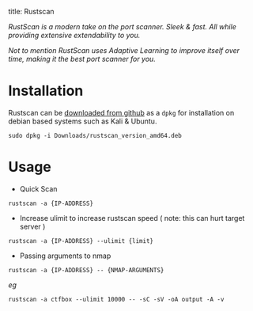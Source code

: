 title: Rustscan

*RustScan is a modern take on the port scanner. Sleek & fast. All while providing extensive extendability to you.*

*Not to mention RustScan uses Adaptive Learning to improve itself over time, making it the best port scanner for you.*

# Installation 

Rustscan can be [downloaded from github](https://github.com/RustScan/RustScan/releases/latest) as a `dpkg` for installation on debian based systems such as Kali & Ubuntu.

```
sudo dpkg -i Downloads/rustscan_version_amd64.deb
```

# Usage

* Quick Scan
```
rustscan -a {IP-ADDRESS}
```

* Increase ulimit to increase rustscan speed ( note: this can hurt target server )

```
rustscan -a {IP-ADDRESS} --ulimit {limit}
```

* Passing arguments to nmap

```
rustscan -a {IP-ADDRESS} -- {NMAP-ARGUMENTS}
```
*eg*
```
rustscan -a ctfbox --ulimit 10000 -- -sC -sV -oA output -A -v
```